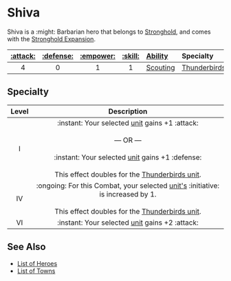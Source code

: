 # Shiva

Shiva is a :might: Barbarian hero that belongs to [Stronghold](../towns/stronghold.md), and comes with the [Stronghold Expansion](../content.md).

| [:attack:](../statistics/attack.md) | [:defense:](../statistics/defense.md) | [:empower:](../statistics/power.md) | [:skill:](../statistics/knowledge.md) | [Ability](../abilities/index.md) | Specialty |
| :---: | :---: | :---: | :---: | :--- | :--- |
| 4 | 0 | 1 | 1 | [Scouting](../abilities/scouting.md) | [Thunderbirds](#specialty) |


## Specialty

| Level | Description |
| :---: | :---: |
| Ⅰ | :instant: Your selected [unit](../units/index.md) gains +1 :attack:<br><br>— OR —<br><br>:instant: Your selected [unit](../units/index.md) gains +1 :defense:<br><br>This effect doubles for the [Thunderbirds unit](../units/thunderbirds.md). |
| Ⅳ | :ongoing: For this Combat, your selected [unit's](../units/index.md) :initiative: is increased by 1.<br><br>This effect doubles for the [Thunderbirds unit](../units/thunderbirds.md). |
| Ⅵ | :instant: Your selected [unit](../units/index.md) gains +2 :attack: |


## See Also

- [List of Heroes](index.md)
- [List of Towns](../towns/index.md)
